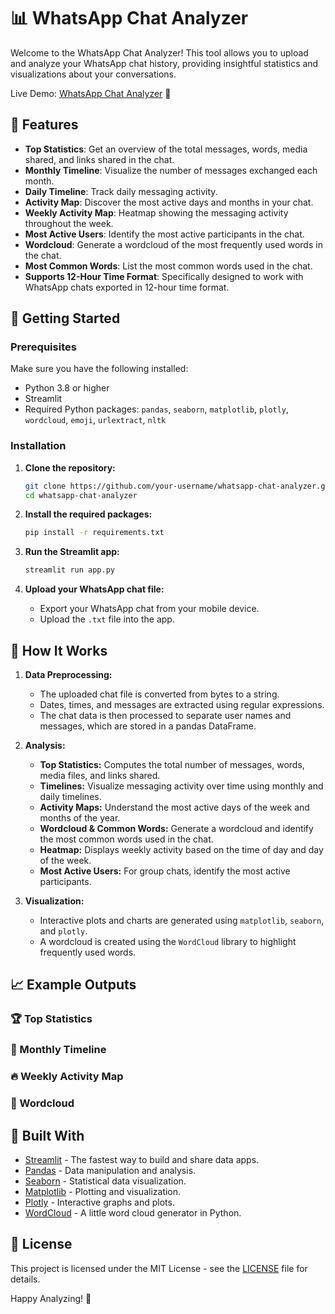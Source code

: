 # 📊 WhatsApp Chat Analyzer

Welcome to the WhatsApp Chat Analyzer! This tool allows you to upload and analyze your WhatsApp chat history, providing insightful statistics and visualizations about your conversations.

Live Demo: [WhatsApp Chat Analyzer](https://whatsapp-chat-analyzer-24.streamlit.app/) 🎉

## 🎯 Features

- **Top Statistics**: Get an overview of the total messages, words, media shared, and links shared in the chat.
- **Monthly Timeline**: Visualize the number of messages exchanged each month.
- **Daily Timeline**: Track daily messaging activity.
- **Activity Map**: Discover the most active days and months in your chat.
- **Weekly Activity Map**: Heatmap showing the messaging activity throughout the week.
- **Most Active Users**: Identify the most active participants in the chat.
- **Wordcloud**: Generate a wordcloud of the most frequently used words in the chat.
- **Most Common Words**: List the most common words used in the chat.
- **Supports 12-Hour Time Format**: Specifically designed to work with WhatsApp chats exported in 12-hour time format.

## 🚀 Getting Started

### Prerequisites

Make sure you have the following installed:

- Python 3.8 or higher
- Streamlit
- Required Python packages: `pandas`, `seaborn`, `matplotlib`, `plotly`, `wordcloud`, `emoji`, `urlextract`, `nltk`

### Installation

1. **Clone the repository:**

    ```bash
    git clone https://github.com/your-username/whatsapp-chat-analyzer.git
    cd whatsapp-chat-analyzer
    ```

2. **Install the required packages:**

    ```bash
    pip install -r requirements.txt
    ```

3. **Run the Streamlit app:**

    ```bash
    streamlit run app.py
    ```

4. **Upload your WhatsApp chat file:**

    - Export your WhatsApp chat from your mobile device.
    - Upload the `.txt` file into the app.

## 🧠 How It Works

1. **Data Preprocessing:**
   - The uploaded chat file is converted from bytes to a string.
   - Dates, times, and messages are extracted using regular expressions.
   - The chat data is then processed to separate user names and messages, which are stored in a pandas DataFrame.

2. **Analysis:**
   - **Top Statistics:** Computes the total number of messages, words, media files, and links shared.
   - **Timelines:** Visualize messaging activity over time using monthly and daily timelines.
   - **Activity Maps:** Understand the most active days of the week and months of the year.
   - **Wordcloud & Common Words:** Generate a wordcloud and identify the most common words used in the chat.
   - **Heatmap:** Displays weekly activity based on the time of day and day of the week.
   - **Most Active Users:** For group chats, identify the most active participants.

3. **Visualization:**
   - Interactive plots and charts are generated using `matplotlib`, `seaborn`, and `plotly`.
   - A wordcloud is created using the `WordCloud` library to highlight frequently used words.

## 📈 Example Outputs

### 🏆 Top Statistics


### 📅 Monthly Timeline

### 🔥 Weekly Activity Map


### 🌟 Wordcloud


## 🤖 Built With

- [Streamlit](https://streamlit.io/) - The fastest way to build and share data apps.
- [Pandas](https://pandas.pydata.org/) - Data manipulation and analysis.
- [Seaborn](https://seaborn.pydata.org/) - Statistical data visualization.
- [Matplotlib](https://matplotlib.org/) - Plotting and visualization.
- [Plotly](https://plotly.com/) - Interactive graphs and plots.
- [WordCloud](https://github.com/amueller/word_cloud) - A little word cloud generator in Python.

## 📝 License

This project is licensed under the MIT License - see the [LICENSE](LICENSE) file for details.


Happy Analyzing! 🎉
